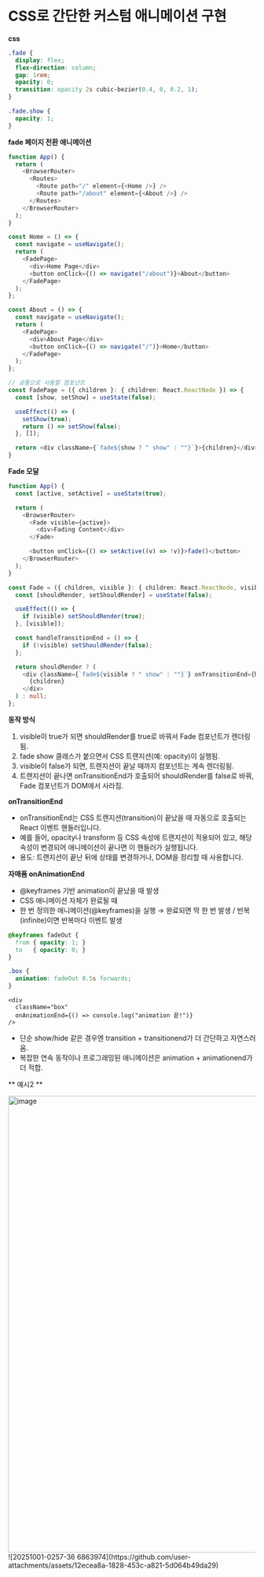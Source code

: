 # CSS로 간단한 커스텀 애니메이션 구현

**css**
```css
.fade {
  display: flex;
  flex-direction: column;
  gap: 1rem;
  opacity: 0;
  transition: opacity 2s cubic-bezier(0.4, 0, 0.2, 1);
}

.fade.show {
  opacity: 1;
}
```

**fade 페이지 전환 애니메이션** 
```ts
function App() {
  return (
    <BrowserRouter>
      <Routes>
        <Route path="/" element={<Home />} />
        <Route path="/about" element={<About />} />
      </Routes>
    </BrowserRouter>
  );
}

const Home = () => {
  const navigate = useNavigate();
  return (
    <FadePage>
      <div>Home Page</div>
      <button onClick={() => navigate("/about")}>About</button>
    </FadePage>
  );
};

const About = () => {
  const navigate = useNavigate();
  return (
    <FadePage>
      <div>About Page</div>
      <button onClick={() => navigate("/")}>Home</button>
    </FadePage>
  );
};

// 공통으로 사용할 컴포넌트
const FadePage = ({ children }: { children: React.ReactNode }) => {
  const [show, setShow] = useState(false);

  useEffect(() => {
    setShow(true);
    return () => setShow(false);
  }, []);

  return <div className={`fade${show ? " show" : ""}`}>{children}</div>;
}
```

**Fade 모달**

```ts
function App() {
  const [active, setActive] = useState(true);

  return (
    <BrowserRouter>
      <Fade visible={active}>
        <div>Fading Content</div>
      </Fade>

      <button onClick={() => setActive((v) => !v)}>fade()</button>
    </BrowserRouter>
  );
}

const Fade = ({ children, visible }: { children: React.ReactNode, visible: boolean }) => {
  const [shouldRender, setShouldRender] = useState(false);

  useEffect(() => {
    if (visible) setShouldRender(true);
  }, [visible]);

  const handleTransitionEnd = () => {
    if (!visible) setShouldRender(false);
  };

  return shouldRender ? (
    <div className={`fade${visible ? " show" : ""}`} onTransitionEnd={handleTransitionEnd}>
      {children}
    </div>
  ) : null;
};
```
**동작 방식**   
1. visible이 true가 되면 shouldRender를 true로 바꿔서 Fade 컴포넌트가 렌더링됨.  
2. fade show 클래스가 붙으면서 CSS 트랜지션(예: opacity)이 실행됨.   
3. visible이 false가 되면, 트랜지션이 끝날 때까지 컴포넌트는 계속 렌더링됨.   
4. 트랜지션이 끝나면 onTransitionEnd가 호출되어 shouldRender를 false로 바꿔, Fade 컴포넌트가 DOM에서 사라짐.


**onTransitionEnd**   
- onTransitionEnd는 CSS 트랜지션(transition)이 끝났을 때 자동으로 호출되는 React 이벤트 핸들러입니다.   
- 예를 들어, opacity나 transform 등 CSS 속성에 트랜지션이 적용되어 있고, 해당 속성이 변경되어 애니메이션이 끝나면 이 핸들러가 실행됩니다.  
- 용도: 트랜지션이 끝난 뒤에 상태를 변경하거나, DOM을 정리할 때 사용합니다.

**자매품 onAnimationEnd**
- @keyframes 기반 animation이 끝났을 때 발생
- CSS 애니메이션 자체가 완료될 때
- 한 번 정의한 애니메이션(@keyframes)을 실행 → 완료되면 딱 한 번 발생 / 반복(infinite)이면 반복마다 이벤트 발생

```css
@keyframes fadeOut {
  from { opacity: 1; }
  to   { opacity: 0; }
}

.box {
  animation: fadeOut 0.5s forwards;
}
```

```react
<div
  className="box"
  onAnimationEnd={() => console.log("animation 끝!")}
/>

```

- 단순 show/hide 같은 경우엔 transition + transitionend가 더 간단하고 자연스러움.
- 복잡한 연속 동작이나 프로그래밍된 애니메이션은 animation + animationend가 더 적합.

** 예시2 **

<img width="1194" height="927" alt="image" src="https://github.com/user-attachments/assets/7c8b88c2-d8dc-4d40-8731-e0906568bbc4" />
![20251001-0257-36 6863974](https://github.com/user-attachments/assets/12ecea8a-1828-453c-a821-5d064b49da29)

